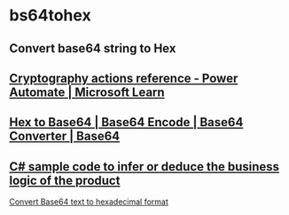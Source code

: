 # bs64tohex

Convert base64 string to Hex
---
[Cryptography actions reference - Power Automate | Microsoft Learn](https://learn.microsoft.com/en-us/power-automate/desktop-flows/actions-reference/cryptography#hashfromfile)
---
[Hex to Base64 | Base64 Encode | Base64 Converter | Base64](https://base64.guru/converter/encode/hex)
---
[C# sample code to infer or deduce the business logic of the product](https://dotnetfiddle.net/yIFxfK)
---
[Convert Base64 text to hexadecimal format](https://learn.microsoft.com/en-us/power-automate/desktop-flows/how-to/convert-base64-hexadecimal-format)
